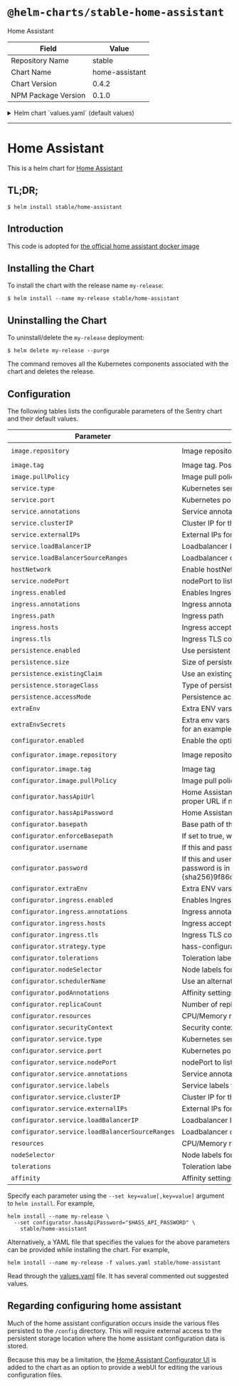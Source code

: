 # `@helm-charts/stable-home-assistant`

Home Assistant

| Field               | Value          |
| ------------------- | -------------- |
| Repository Name     | stable         |
| Chart Name          | home-assistant |
| Chart Version       | 0.4.2          |
| NPM Package Version | 0.1.0          |

<details>

<summary>Helm chart `values.yaml` (default values)</summary>

```yaml
# Default values for home-assistant.
# This is a YAML-formatted file.
# Declare variables to be passed into your templates.

replicaCount: 1

image:
  repository: homeassistant/home-assistant
  tag: 0.81.2
  pullPolicy: IfNotPresent

service:
  type: ClusterIP
  port: 8123
  annotations: {}
  labels: {}
  clusterIP: ''
  ## List of IP addresses at which the hass-configurator service is available
  ## Ref: https://kubernetes.io/docs/user-guide/services/#external-ips
  ##
  externalIPs: []
  loadBalancerIP: ''
  loadBalancerSourceRanges: []
  # nodePort: 30000

ingress:
  enabled: false
  annotations:
    {}
    # kubernetes.io/ingress.class: nginx
    # kubernetes.io/tls-acme: "true"
  path: /
  hosts:
    - home-assistant.local
  tls: []
  #  - secretName: home-assistant-tls
  #    hosts:
  #      - home-assistant.local

hostNetwork: false

persistence:
  enabled: true
  ## home-assistant data Persistent Volume Storage Class
  ## If defined, storageClassName: <storageClass>
  ## If set to "-", storageClassName: "", which disables dynamic provisioning
  ## If undefined (the default) or set to null, no storageClassName spec is
  ##   set, choosing the default provisioner.  (gp2 on AWS, standard on
  ##   GKE, AWS & OpenStack)
  ##
  # storageClass: "-"
  ##
  ## If you want to reuse an existing claim, you can pass the name of the PVC using
  ## the existingClaim variable
  # existingClaim: your-claim
  accessMode: ReadWriteOnce
  size: 5Gi

## Additional hass container environment variable
## For instance to add a http_proxy
##
extraEnv: {}

## Additional hass container environment variable from k8s secrets
## For instance to add a password
## can use `!env_var` in the home assistant configuration to reference these variables
extraEnvSecrets:
  # Example
  # This will set ${MQTT_PASSWORD} to the 'password' key from the 'mqtt' secret
  # MQTT_PASSWORD:
  #   secret: mqtt
  #   key: password

configurator:
  enabled: false

  ## hass-configurator container image
  ##
  image:
    repository: causticlab/hass-configurator-docker
    tag: x86_64-0.3.1
    pullPolicy: IfNotPresent

  ## URL for the home assistant API endpoint
  # hassApiUrl: http://home-assistant:8123/api/
  ## home assistant API password
  # hassApiPassword:
  ## path where the home assistant configuration is stored
  basepath: /config
  ## don't allow switching out of the base path
  enforceBasepath: true
  ## username for basic auth for accessing the configurator
  # username:
  ## password (sha256-hash) for basic auth for accessing the configurator
  ## For example "test" would be "{sha256}9f86d081884c7d659a2feaa0c55ad015a3bf4f1b2b0b822cd15d6c15b0f00a08"
  # password:

  ## Additional hass-configurator container environment variable
  ## For instance to add a http_proxy
  ##
  extraEnv: {}

  ingress:
    enabled: false
    annotations:
      {}
      # kubernetes.io/ingress.class: nginx
      # kubernetes.io/tls-acme: "true"
    path: /
    hosts:
      - home-assistant.local
    tls: []
    #  - secretName: home-assistant-tls
    #    hosts:
    #      - home-assistant.local

  service:
    type: ClusterIP
    port: 3218
    annotations: {}
    labels: {}
    clusterIP: ''
    ## List of IP addresses at which the hass-configurator service is available
    ## Ref: https://kubernetes.io/docs/user-guide/services/#external-ips
    ##
    externalIPs: []
    loadBalancerIP: ''
    loadBalancerSourceRanges: []
    # nodePort: 30000

resources:
  {}
  # We usually recommend not to specify default resources and to leave this as a conscious
  # choice for the user. This also increases chances charts run on environments with little
  # resources, such as Minikube. If you do want to specify resources, uncomment the following
  # lines, adjust them as necessary, and remove the curly braces after 'resources:'.
  # limits:
  #  cpu: 100m
  #  memory: 128Mi
  # requests:
  #  cpu: 100m
  #  memory: 128Mi

nodeSelector: {}

tolerations: []

affinity: {}
```

</details>

---

# Home Assistant

This is a helm chart for [Home Assistant](https://www.home-assistant.io/)

## TL;DR;

```console
$ helm install stable/home-assistant
```

## Introduction

This code is adopted for [the official home assistant docker image](https://hub.docker.com/r/homeassistant/home-assistant/)

## Installing the Chart

To install the chart with the release name `my-release`:

```console
$ helm install --name my-release stable/home-assistant
```

## Uninstalling the Chart

To uninstall/delete the `my-release` deployment:

```console
$ helm delete my-release --purge
```

The command removes all the Kubernetes components associated with the chart and deletes the release.

## Configuration

The following tables lists the configurable parameters of the Sentry chart and their default values.

| Parameter                                       | Description                                                                                                                                                                                                                               | Default                             |
| ----------------------------------------------- | ----------------------------------------------------------------------------------------------------------------------------------------------------------------------------------------------------------------------------------------- | ----------------------------------- |
| `image.repository`                              | Image repository                                                                                                                                                                                                                          | `homeassistant/home-assistant`      |
| `image.tag`                                     | Image tag. Possible values listed [here](https://hub.docker.com/r/jacobalberty/home-assistant/tags/).                                                                                                                                     | `0.72.1`                            |
| `image.pullPolicy`                              | Image pull policy                                                                                                                                                                                                                         | `IfNotPresent`                      |
| `service.type`                                  | Kubernetes service type for the home-assistant GUI                                                                                                                                                                                        | `ClusterIP`                         |
| `service.port`                                  | Kubernetes port where the home-assistant GUI is exposed                                                                                                                                                                                   | `8123`                              |
| `service.annotations`                           | Service annotations for the home-assistant GUI                                                                                                                                                                                            | `{}`                                |
| `service.clusterIP`                             | Cluster IP for the home-assistant GUI                                                                                                                                                                                                     | ``                                  |
| `service.externalIPs`                           | External IPs for the home-assistant GUI                                                                                                                                                                                                   | `[]`                                |
| `service.loadBalancerIP`                        | Loadbalancer IP for the home-assistant GUI                                                                                                                                                                                                | ``                                  |
| `service.loadBalancerSourceRanges`              | Loadbalancer client IP restriction range for the home-assistant GUI                                                                                                                                                                       | `[]`                                |
| `hostNetwork`                                   | Enable hostNetwork - might be needed for discovery to work                                                                                                                                                                                |  `false`                            |
| `service.nodePort`                              | nodePort to listen on for the home-assistant GUI                                                                                                                                                                                          | ``                                  |
| `ingress.enabled`                               | Enables Ingress                                                                                                                                                                                                                           | `false`                             |
| `ingress.annotations`                           | Ingress annotations                                                                                                                                                                                                                       | `{}`                                |
| `ingress.path`                                  | Ingress path                                                                                                                                                                                                                              | `/`                                 |
| `ingress.hosts`                                 | Ingress accepted hostnames                                                                                                                                                                                                                | `chart-example.local`               |
| `ingress.tls`                                   | Ingress TLS configuration                                                                                                                                                                                                                 | `[]`                                |
| `persistence.enabled`                           | Use persistent volume to store data                                                                                                                                                                                                       | `true`                              |
| `persistence.size`                              | Size of persistent volume claim                                                                                                                                                                                                           | `5Gi`                               |
| `persistence.existingClaim`                     | Use an existing PVC to persist data                                                                                                                                                                                                       | `nil`                               |
| `persistence.storageClass`                      | Type of persistent volume claim                                                                                                                                                                                                           | `-`                                 |
| `persistence.accessMode`                        | Persistence access modes                                                                                                                                                                                                                  | `ReadWriteMany`                     |
| `extraEnv`                                      | Extra ENV vars to pass to the home-assistant container                                                                                                                                                                                    | `{}`                                |
| `extraEnvSecrets`                               | Extra env vars to pass to the home-assistant container from k8s secrets - see `values.yaml` for an example                                                                                                                                | `{}`                                |
| `configurator.enabled`                          | Enable the optional [configuration UI](https://github.com/danielperna84/hass-configurator)                                                                                                                                                | `false`                             |
| `configurator.image.repository`                 | Image repository                                                                                                                                                                                                                          | `billimek/hass-configurator-docker` |
| `configurator.image.tag`                        | Image tag                                                                                                                                                                                                                                 | `x86_64-0.3.0`                      |
| `configurator.image.pullPolicy`                 | Image pull policy                                                                                                                                                                                                                         | `IfNotPresent`                      |
| `configurator.hassApiUrl`                       | Home Assistant API URL (e.g. 'http://home-assistant:8123/api/') - will auto-configure to proper URL if not set                                                                                                                            | ``                                  |
| `configurator.hassApiPassword`                  | Home Assistant API Password                                                                                                                                                                                                               | ``                                  |
| `configurator.basepath`                         | Base path of the home assistant configuration files                                                                                                                                                                                       | `/config`                           |
| `configurator.enforceBasepath`                  | If set to true, will prevent navigation to other directories in the configurator UI                                                                                                                                                       | `true`                              |
| `configurator.username`                         | If this and password (below) are set, will require basic auth to access the configurator UI                                                                                                                                               | ``                                  |
| `configurator.password`                         | If this and username (above) are set, will require basic auth to access the configurator UI. password is in the format of a sha256 hash (e.g. "test" would be "{sha256}9f86d081884c7d659a2feaa0c55ad015a3bf4f1b2b0b822cd15d6c15b0f00a08") | ``                                  |
| `configurator.extraEnv`                         | Extra ENV vars to pass to the configuration UI                                                                                                                                                                                            | `{}`                                |
| `configurator.ingress.enabled`                  | Enables Ingress for the configurator UI                                                                                                                                                                                                   | `false`                             |
| `configurator.ingress.annotations`              | Ingress annotations for the configurator UI                                                                                                                                                                                               | `{}`                                |
| `configurator.ingress.hosts`                    | Ingress accepted hostnames for the configurator UI                                                                                                                                                                                        | `chart-example.local`               |
| `configurator.ingress.tls`                      | Ingress TLS configuration for the configurator UI                                                                                                                                                                                         | `[]`                                |
| `configurator.strategy.type`                    | hass-configurator Deployment Strategy type                                                                                                                                                                                                | ``                                  |
| `configurator.tolerations`                      | Toleration labels for pod assignment for the configurator UI                                                                                                                                                                              | `[]`                                |
| `configurator.nodeSelector`                     | Node labels for pod assignment for the configurator UI                                                                                                                                                                                    | `{}`                                |
| `configurator.schedulerName`                    | Use an alternate scheduler, e.g. "stork" for the configurator UI                                                                                                                                                                          | ``                                  |
| `configurator.podAnnotations`                   | Affinity settings for pod assignment for the configurator UI                                                                                                                                                                              | `{}`                                |
| `configurator.replicaCount`                     | Number of replicas for the configurator UI                                                                                                                                                                                                | `1`                                 |
| `configurator.resources`                        | CPU/Memory resource requests/limits for the configurator UI                                                                                                                                                                               | `{}`                                |
| `configurator.securityContext`                  | Security context to be added to hass-configurator pods for the configurator UI                                                                                                                                                            | `{}`                                |
| `configurator.service.type`                     | Kubernetes service type for the configurator UI                                                                                                                                                                                           | `ClusterIP`                         |
| `configurator.service.port`                     | Kubernetes port where the configurator UI is exposed                                                                                                                                                                                      | `3218`                              |
| `configurator.service.nodePort`                 | nodePort to listen on for the configurator UI                                                                                                                                                                                             | ``                                  |
| `configurator.service.annotations`              | Service annotations for the configurator UI                                                                                                                                                                                               | `{}`                                |
| `configurator.service.labels`                   | Service labels to use for the configurator UI                                                                                                                                                                                             | `{}`                                |
| `configurator.service.clusterIP`                | Cluster IP for the configurator UI                                                                                                                                                                                                        | ``                                  |
| `configurator.service.externalIPs`              | External IPs for the configurator UI                                                                                                                                                                                                      | `[]`                                |
| `configurator.service.loadBalancerIP`           | Loadbalancer IP for the configurator UI                                                                                                                                                                                                   | ``                                  |
| `configurator.service.loadBalancerSourceRanges` | Loadbalancer client IP restriction range for the configurator UI                                                                                                                                                                          | `[]`                                |
| `resources`                                     | CPU/Memory resource requests/limits or the home-assistant GUI                                                                                                                                                                             | `{}`                                |
| `nodeSelector`                                  | Node labels for pod assignment or the home-assistant GUI                                                                                                                                                                                  | `{}`                                |
| `tolerations`                                   | Toleration labels for pod assignment or the home-assistant GUI                                                                                                                                                                            | `[]`                                |
| `affinity`                                      | Affinity settings for pod assignment or the home-assistant GUI                                                                                                                                                                            | `{}`                                |

Specify each parameter using the `--set key=value[,key=value]` argument to `helm install`. For example,

```console
helm install --name my-release \
  --set configurator.hassApiPassword="$HASS_API_PASSWORD" \
    stable/home-assistant
```

Alternatively, a YAML file that specifies the values for the above parameters can be provided while installing the chart. For example,

```console
helm install --name my-release -f values.yaml stable/home-assistant
```

Read through the [values.yaml](values.yaml) file. It has several commented out suggested values.

## Regarding configuring home assistant

Much of the home assistant configuration occurs inside the various files persisted to the `/config` directory. This will require external access to the persistent storage location where the home assistant configuration data is stored.

Because this may be a limitation, the [Home Assistant Configurator UI](https://github.com/danielperna84/hass-configurator) is added to the chart as an option to provide a webUI for editing the various configuration files.
